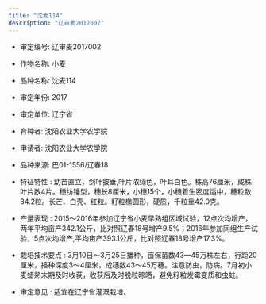 ```yaml
---
title: "沈麦114"
description: "辽审麦2017002"
---
```

* 审定编号:  辽审麦2017002

*  作物名称:  小麦

*  品种名称:  沈麦114

*  审定年份:  2017

*  审定单位:  辽宁省

* 育种者:  沈阳农业大学农学院

*  申请者:  沈阳农业大学农学院

*  品种来源:  巴01-1556/辽春18

*  特征特性 : 
幼苗直立，剑叶披垂,叶片浓绿色，叶耳白色。株高76厘米，成株叶片数4片。穗纺锤型，穗长8厘米，小穗15个，小穗着生密度适中，穗粒数34.2粒。长芒、白壳、红粒。籽粒椭圆形，硬质，千粒重42.0克。
 
*  产量表现 : 
2015～2016年参加辽宁省小麦早熟组区域试验，12点次均增产，两年平均亩产342.1公斤，比对照辽春18号增产9.5%；2016年参加同组生产试验，5点次均增产,平均亩产393.1公斤，比对照辽春18号增产17.3%。

*  栽培技术要点 : 
3月10日～3月25日播种，亩保苗数43—45万株左右，行距20厘米，播种深度3～4厘米，成穗数43～45万穗。注意防虫，防病。7月初小麦蜡熟末期及时收获，收获后及时脱粒晾晒，避免籽粒发霉变质和虫蛀。

*  审定意见 : 
适宜在辽宁省灌溉栽培。
